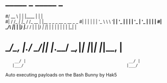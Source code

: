 # _____       _      _____        _                             
#/  __ \     | |    |____ |      | |                            
#| /  \/_   _| |__      / /_ __  | |__  _   _ _ __  _ __  _   _ 
#| |   | | | | '_ \     \ \ '__| | '_ \| | | | '_ \| '_ \| | | |
#| \__/\ |_| | |_) |.___/ / |    | |_) | |_| | | | | | | | |_| |
# \____/\__, |_.__/ \____/|_|    |_.__/ \__,_|_| |_|_| |_|\__, |
        __/ |                                             __/ |
       |___/                                             |___/ 
Auto executing payloads on the Bash Bunny by Hak5
